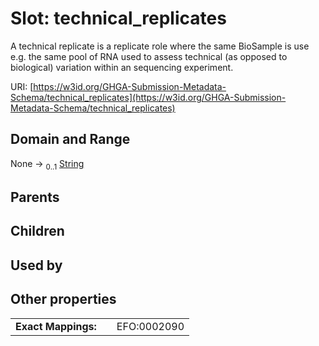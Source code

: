 
# Slot: technical_replicates


A technical replicate is a replicate role where the same BioSample is use e.g. the same pool of RNA used to assess technical (as opposed to biological) variation within an sequencing experiment.

URI: [https://w3id.org/GHGA-Submission-Metadata-Schema/technical_replicates](https://w3id.org/GHGA-Submission-Metadata-Schema/technical_replicates)


## Domain and Range

None &#8594;  <sub>0..1</sub> [String](types/String.md)

## Parents


## Children


## Used by


## Other properties

|  |  |  |
| --- | --- | --- |
| **Exact Mappings:** | | EFO:0002090 |

